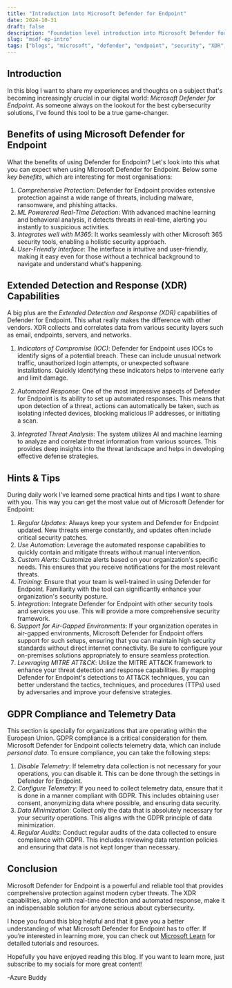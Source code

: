 ```yaml
---
title: "Introduction into Microsoft Defender for Endpoint"
date: 2024-10-31
draft: false
description: "Foundation level introduction into Microsoft Defender for Endpoint."
slug: "msdf-ep-intro"
tags: ["blogs", "microsoft", "defender", "endpoint", "security", "XDR", "CTI", "mitre", "learn"]
---
```


## Introduction

In this blog I want to share my experiences and thoughts on a subject that's becoming increasingly crucial in our digital world: *Microsoft Defender for Endpoint*. As someone always on the lookout for the best cybersecurity solutions, I've found this tool to be a true game-changer.

## Benefits of using Microsoft Defender for Endpoint

What the benefits of using Defender for Endpoint? Let's look into this what you can expect when using Microsoft Defender for Endpoint. Below some *key benefits*, which are interesting for most organisations:

1. *Comprehensive Protection*: Defender for Endpoint provides extensive protection against a wide range of threats, including malware, ransomware, and phishing attacks.
2. *ML Powerered Real-Time Detection*: With advanced machine learning and behavioral analysis, it detects threats in real-time, alerting you instantly to suspicious activities.
3. *Integrates well with M365*: It works seamlessly with other Microsoft 365 security tools, enabling a holistic security approach.
4. *User-Friendly Interface*: The interface is intuitive and user-friendly, making it easy even for those without a technical background to navigate and understand what's happening.

## Extended Detection and Response (XDR) Capabilities

A big plus are the *Extended Detection and Response (XDR)* capabilities of Defender for Endpoint. This what really makes the difference with other vendors. XDR collects and correlates data from various security layers such as email, endpoints, servers, and networks.

1. *Indicators of Compromise (IOC)*: Defender for Endpoint uses IOCs to identify signs of a potential breach. These can include unusual network traffic, unauthorized login attempts, or unexpected software installations. Quickly identifying these indicators helps to intervene early and limit damage.

2. *Automated Response*: One of the most impressive aspects of Defender for Endpoint is its ability to set up automated responses. This means that upon detection of a threat, actions can automatically be taken, such as isolating infected devices, blocking malicious IP addresses, or initiating a scan.

3. *Integrated Threat Analysis*: The system utilizes AI and machine learning to analyze and correlate threat information from various sources. This provides deep insights into the threat landscape and helps in developing effective defense strategies.

## Hints & Tips

During daily work I've learned some practical hints and tips I want to share with you. This way you can get the most value out of Microsoft Defender for Endpoint:

1. *Regular Updates*: Always keep your system and Defender for Endpoint updated. New threats emerge constantly, and updates often include critical security patches.
2. *Use Automation*: Leverage the automated response capabilities to quickly contain and mitigate threats without manual intervention.
3. *Custom Alerts*: Customize alerts based on your organization's specific needs. This ensures that you receive notifications for the most relevant threats.
4. *Training*: Ensure that your team is well-trained in using Defender for Endpoint. Familiarity with the tool can significantly enhance your organization's security posture.
5. *Integration*: Integrate Defender for Endpoint with other security tools and services you use. This will provide a more comprehensive security framework.
6. *Support for Air-Gapped Environments*: If your organization operates in air-gapped environments, Microsoft Defender for Endpoint offers support for such setups, ensuring that you can maintain high security standards without direct internet connectivity. Be sure to configure your on-premises solutions appropriately to ensure seamless protection.
7. *Leveraging MITRE ATT&CK*: Utilize the MITRE ATT&CK framework to enhance your threat detection and response capabilities. By mapping Defender for Endpoint's detections to ATT&CK techniques, you can better understand the tactics, techniques, and procedures (TTPs) used by adversaries and improve your defensive strategies.

## GDPR Compliance and Telemetry Data

This section is specially for organizations that are operating within the European Union. GDPR compliance is a critical consideration for them. Microsoft Defender for Endpoint collects telemetry data, which can include *personal data*. To ensure compliance, you can take the following steps:

1. *Disable Telemetry*: If telemetry data collection is not necessary for your operations, you can disable it. This can be done through the settings in Defender for Endpoint.
2. *Configure Telemetry*: If you need to collect telemetry data, ensure that it is done in a manner compliant with GDPR. This includes obtaining user consent, anonymizing data where possible, and ensuring data security.
3. *Data Minimization*: Collect only the data that is absolutely necessary for your security operations. This aligns with the GDPR principle of data minimization.
4. *Regular Audits*: Conduct regular audits of the data collected to ensure compliance with GDPR. This includes reviewing data retention policies and ensuring that data is not kept longer than necessary.

## Conclusion

Microsoft Defender for Endpoint is a powerful and reliable tool that provides comprehensive protection against modern cyber threats. The XDR capabilities, along with real-time detection and automated response, make it an indispensable solution for anyone serious about cybersecurity.

I hope you found this blog helpful and that it gave you a better understanding of what Microsoft Defender for Endpoint has to offer. If you’re interested in learning more, you can check out [Microsoft Learn](https://learn.microsoft.com/en-us/microsoft-365/security/defender-endpoint/microsoft-defender-endpoint?view=o365-worldwide) for detailed tutorials and resources.

Hopefully you have enjoyed reading this blog. If you want to learn more, just subscribe to my socials for more great content!

-Azure Buddy